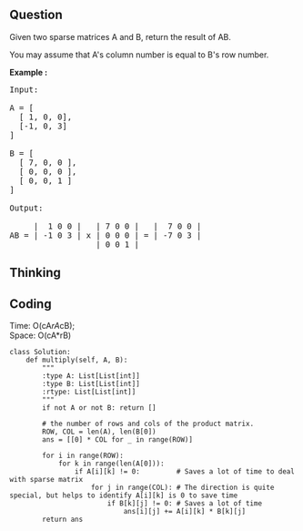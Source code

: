 ## Question
Given two sparse matrices A and B, return the result of AB.<br>

You may assume that A's column number is equal to B's row number.

**Example :**   
<pre>
Input:

A = [
  [ 1, 0, 0],
  [-1, 0, 3]
]

B = [
  [ 7, 0, 0 ],
  [ 0, 0, 0 ],
  [ 0, 0, 1 ]
]

Output:

     |  1 0 0 |   | 7 0 0 |   |  7 0 0 |
AB = | -1 0 3 | x | 0 0 0 | = | -7 0 3 |
                  | 0 0 1 |
</pre>

## Thinking


## Coding
Time: O(cA*rA*cB);<BR>
Space: O(cA*rB)
```python3
class Solution:
    def multiply(self, A, B):
        """
        :type A: List[List[int]]
        :type B: List[List[int]]
        :rtype: List[List[int]]
        """
        if not A or not B: return []
        
        # the number of rows and cols of the product matrix.
        ROW, COL = len(A), len(B[0])
        ans = [[0] * COL for _ in range(ROW)]

        for i in range(ROW):
            for k in range(len(A[0])):
                if A[i][k] != 0:         # Saves a lot of time to deal with sparse matrix
                    for j in range(COL): # The direction is quite special, but helps to identify A[i][k] is 0 to save time
                        if B[k][j] != 0: # Saves a lot of time 
                            ans[i][j] += A[i][k] * B[k][j]
        return ans
```

